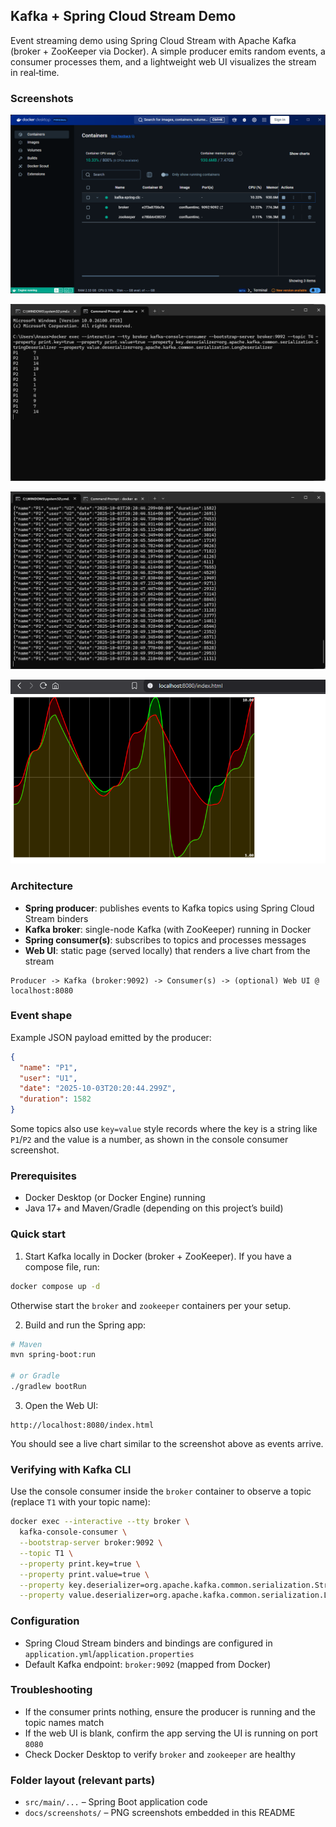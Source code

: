 ## Kafka + Spring Cloud Stream Demo

Event streaming demo using Spring Cloud Stream with Apache Kafka (broker + ZooKeeper via Docker). A simple producer emits random events, a consumer processes them, and a lightweight web UI visualizes the stream in real‑time.

### Screenshots

![Docker containers](docs/screenshots/docker-containers.png)

![Console consumer (key/value)](docs/screenshots/console-consumer.png)

![JSON events log](docs/screenshots/json-stream.png)

![Web UI live chart](docs/screenshots/web-ui-chart.png)

### Architecture

- **Spring producer**: publishes events to Kafka topics using Spring Cloud Stream binders
- **Kafka broker**: single-node Kafka (with ZooKeeper) running in Docker
- **Spring consumer(s)**: subscribes to topics and processes messages
- **Web UI**: static page (served locally) that renders a live chart from the stream

```
Producer -> Kafka (broker:9092) -> Consumer(s) -> (optional) Web UI @ localhost:8080
```

### Event shape

Example JSON payload emitted by the producer:

```json
{
  "name": "P1",
  "user": "U1",
  "date": "2025-10-03T20:20:44.299Z",
  "duration": 1582
}
```

Some topics also use `key=value` style records where the key is a string like `P1`/`P2` and the value is a number, as shown in the console consumer screenshot.

### Prerequisites

- Docker Desktop (or Docker Engine) running
- Java 17+ and Maven/Gradle (depending on this project’s build)

### Quick start

1. Start Kafka locally in Docker (broker + ZooKeeper). If you have a compose file, run:

```bash
docker compose up -d
```

Otherwise start the `broker` and `zookeeper` containers per your setup.

2. Build and run the Spring app:

```bash
# Maven
mvn spring-boot:run

# or Gradle
./gradlew bootRun
```

3. Open the Web UI:

```
http://localhost:8080/index.html
```

You should see a live chart similar to the screenshot above as events arrive.

### Verifying with Kafka CLI

Use the console consumer inside the `broker` container to observe a topic (replace `T1` with your topic name):

```bash
docker exec --interactive --tty broker \
  kafka-console-consumer \
  --bootstrap-server broker:9092 \
  --topic T1 \
  --property print.key=true \
  --property print.value=true \
  --property key.deserializer=org.apache.kafka.common.serialization.StringDeserializer \
  --property value.deserializer=org.apache.kafka.common.serialization.LongDeserializer
```

### Configuration

- Spring Cloud Stream binders and bindings are configured in `application.yml`/`application.properties`
- Default Kafka endpoint: `broker:9092` (mapped from Docker)

### Troubleshooting

- If the consumer prints nothing, ensure the producer is running and the topic names match
- If the web UI is blank, confirm the app serving the UI is running on port `8080`
- Check Docker Desktop to verify `broker` and `zookeeper` are healthy

### Folder layout (relevant parts)

- `src/main/...` – Spring Boot application code
- `docs/screenshots/` – PNG screenshots embedded in this README
